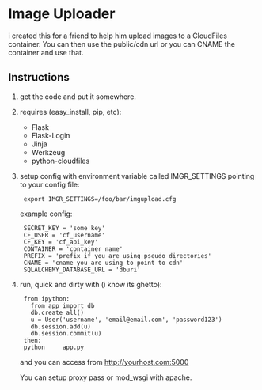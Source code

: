 Image Uploader
==============

i created this for a friend to help him upload images to a CloudFiles container.  You can then use the public/cdn url or you can CNAME the container and use that.

Instructions
------------
1. get the code and put it somewhere.
2. requires (easy_install, pip, etc):
   * Flask
   * Flask-Login
   * Jinja
   * Werkzeug
   * python-cloudfiles
3. setup config with environment variable called IMGR_SETTINGS pointing to your config file:

        export IMGR_SETTINGS=/foo/bar/imgupload.cfg

    example config:

        SECRET_KEY = 'some key'
        CF_USER = 'cf_username'
        CF_KEY = 'cf_api_key'
        CONTAINER = 'container name'
        PREFIX = 'prefix if you are using pseudo directories'
        CNAME = 'cname you are using to point to cdn'
        SQLALCHEMY_DATABASE_URL = 'dburi'

4. run, quick and dirty with (i know its ghetto):

        from ipython:
          from app import db
          db.create_all()
          u = User('username', 'email@email.com', 'password123')
          db.session.add(u)
          db.session.commit(u)
        then:
        python     app.py
    
    and you can access from http://yourhost.com:5000

    You can setup proxy pass or mod_wsgi with apache. 

